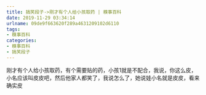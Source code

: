 ```yaml
---
title: 搞笑段子->刚才有个人给小孩取药 | 糗事百科
date: 2019-11-29 03:34:14
urlname: 09de9f663620f289a4631209102d6110
tags: 
- 糗事百科
categories:
- 糗事百科
- 搞笑段子
---
```

刚才有个人给小孩取药，有个需要贴的药，小孩1就是不配合，我说，你这么皮，小名应该叫皮皮吧，然后他家人都笑了，我说怎么了，她说娃小名就是皮皮，看来确实皮


